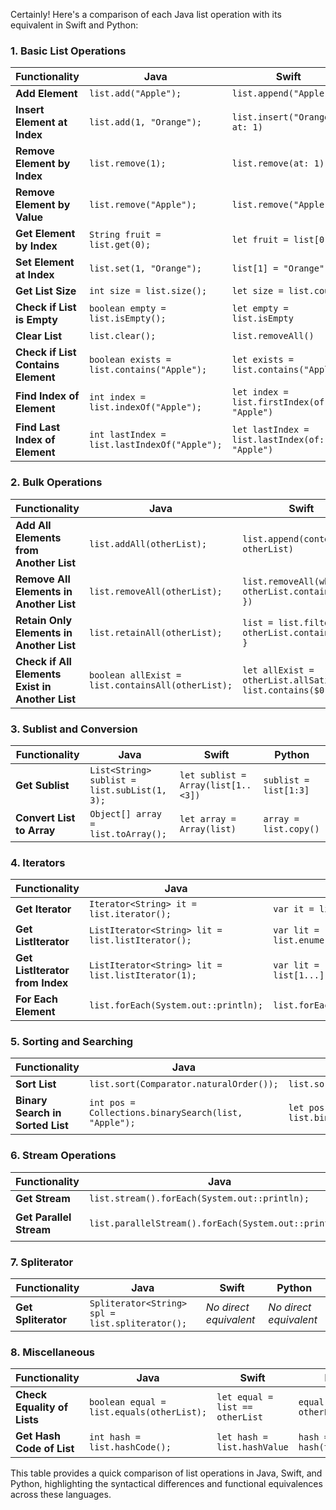 Certainly! Here's a comparison of each Java list operation with its equivalent in Swift and Python:

### 1. **Basic List Operations**

| **Functionality**                   | **Java**                        | **Swift**                                      | **Python**                       |
|-------------------------------------|---------------------------------|------------------------------------------------|----------------------------------|
| **Add Element**                     | `list.add("Apple");`            | `list.append("Apple")`                         | `list.append("Apple")`           |
| **Insert Element at Index**         | `list.add(1, "Orange");`        | `list.insert("Orange", at: 1)`                 | `list.insert(1, "Orange")`       |
| **Remove Element by Index**         | `list.remove(1);`               | `list.remove(at: 1)`                           | `list.pop(1)`                    |
| **Remove Element by Value**         | `list.remove("Apple");`         | `list.remove("Apple")`                         | `list.remove("Apple")`           |
| **Get Element by Index**            | `String fruit = list.get(0);`   | `let fruit = list[0]`                          | `fruit = list[0]`                |
| **Set Element at Index**            | `list.set(1, "Orange");`        | `list[1] = "Orange"`                           | `list[1] = "Orange"`             |
| **Get List Size**                   | `int size = list.size();`       | `let size = list.count`                        | `size = len(list)`               |
| **Check if List is Empty**          | `boolean empty = list.isEmpty();`| `let empty = list.isEmpty`                     | `empty = not list`               |
| **Clear List**                      | `list.clear();`                 | `list.removeAll()`                             | `list.clear()`                   |
| **Check if List Contains Element**  | `boolean exists = list.contains("Apple");`| `let exists = list.contains("Apple")`         | `exists = "Apple" in list`       |
| **Find Index of Element**           | `int index = list.indexOf("Apple");`| `let index = list.firstIndex(of: "Apple")`   | `index = list.index("Apple")`    |
| **Find Last Index of Element**      | `int lastIndex = list.lastIndexOf("Apple");`| `let lastIndex = list.lastIndex(of: "Apple")` | `lastIndex = len(list) - 1 - list[::-1].index("Apple")` |

### 2. **Bulk Operations**

| **Functionality**                   | **Java**                               | **Swift**                                      | **Python**                       |
|-------------------------------------|----------------------------------------|------------------------------------------------|----------------------------------|
| **Add All Elements from Another List**| `list.addAll(otherList);`            | `list.append(contentsOf: otherList)`           | `list.extend(otherList)`         |
| **Remove All Elements in Another List**| `list.removeAll(otherList);`        | `list.removeAll(where: { otherList.contains($0) })` | `for item in otherList: list.remove(item)` |
| **Retain Only Elements in Another List**| `list.retainAll(otherList);`       | `list = list.filter { otherList.contains($0) }`| `list = [x for x in list if x in otherList]` |
| **Check if All Elements Exist in Another List**| `boolean allExist = list.containsAll(otherList);`| `let allExist = otherList.allSatisfy { list.contains($0) }` | `allExist = all(item in list for item in otherList)` |

### 3. **Sublist and Conversion**

| **Functionality**                   | **Java**                               | **Swift**                                      | **Python**                       |
|-------------------------------------|----------------------------------------|------------------------------------------------|----------------------------------|
| **Get Sublist**                     | `List<String> sublist = list.subList(1, 3);`| `let sublist = Array(list[1..<3])`          | `sublist = list[1:3]`            |
| **Convert List to Array**           | `Object[] array = list.toArray();`      | `let array = Array(list)`                     | `array = list.copy()`            |

### 4. **Iterators**

| **Functionality**                   | **Java**                               | **Swift**                                      | **Python**                       |
|-------------------------------------|----------------------------------------|------------------------------------------------|----------------------------------|
| **Get Iterator**                    | `Iterator<String> it = list.iterator();` | `var it = list.makeIterator()`                | `it = iter(list)`                |
| **Get ListIterator**                | `ListIterator<String> lit = list.listIterator();` | `var lit = list.enumerated().makeIterator()` | `lit = iter(enumerate(list))`    |
| **Get ListIterator from Index**     | `ListIterator<String> lit = list.listIterator(1);`| `var lit = list[1...].enumerated().makeIterator()` | `lit = iter(enumerate(list[1:]))`|
| **For Each Element**                | `list.forEach(System.out::println);`    | `list.forEach { print($0) }`                   | `for item in list: print(item)`  |

### 5. **Sorting and Searching**

| **Functionality**                   | **Java**                               | **Swift**                                      | **Python**                       |
|-------------------------------------|----------------------------------------|------------------------------------------------|----------------------------------|
| **Sort List**                       | `list.sort(Comparator.naturalOrder());` | `list.sort()`                                  | `list.sort()`                    |
| **Binary Search in Sorted List**    | `int pos = Collections.binarySearch(list, "Apple");`| `let pos = list.binarySearch("Apple")`       | `import bisect; pos = bisect.bisect_left(list, "Apple")` |

### 6. **Stream Operations**

| **Functionality**                   | **Java**                               | **Swift**                                      | **Python**                       |
|-------------------------------------|----------------------------------------|------------------------------------------------|----------------------------------|
| **Get Stream**                      | `list.stream().forEach(System.out::println);`| `list.forEach { print($0) }`                  | `for item in list: print(item)`  |
| **Get Parallel Stream**             | `list.parallelStream().forEach(System.out::println);`| `DispatchQueue.concurrentPerform(iterations: list.count) { index in print(list[index]) }` | `import concurrent.futures; with concurrent.futures.ThreadPoolExecutor() as executor: executor.map(print, list)` |

### 7. **Spliterator**

| **Functionality**                   | **Java**                               | **Swift**                                      | **Python**                       |
|-------------------------------------|----------------------------------------|------------------------------------------------|----------------------------------|
| **Get Spliterator**                 | `Spliterator<String> spl = list.spliterator();`| *No direct equivalent*                       | *No direct equivalent*           |

### 8. **Miscellaneous**

| **Functionality**                   | **Java**                               | **Swift**                                      | **Python**                       |
|-------------------------------------|----------------------------------------|------------------------------------------------|----------------------------------|
| **Check Equality of Lists**         | `boolean equal = list.equals(otherList);` | `let equal = list == otherList`              | `equal = list == otherList`      |
| **Get Hash Code of List**           | `int hash = list.hashCode();`           | `let hash = list.hashValue`                   | `hash = hash(tuple(list))`       |

This table provides a quick comparison of list operations in Java, Swift, and Python, highlighting the syntactical differences and functional equivalences across these languages.